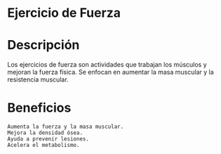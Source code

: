 # Ejercicio de Fuerza

# Descripción

Los ejercicios de fuerza son actividades que trabajan los músculos y mejoran la fuerza física. Se enfocan en aumentar la masa muscular y la resistencia muscular.

# Beneficios

    Aumenta la fuerza y la masa muscular.
    Mejora la densidad ósea.
    Ayuda a prevenir lesiones.
    Acelera el metabolismo.